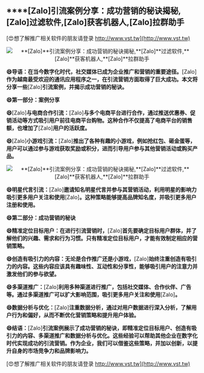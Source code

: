 ## ****[Zalo]**引流案例分享：成功营销的秘诀揭秘,**[Zalo]**过滤软件,**[Zalo]**获客机器人,**[Zalo]**拉群助手**

[😍想了解推广相关软件的朋友请登录 http://www.vst.tw](http://www.vst.tw)

 <center><img src="https://vst.tw/MP4/tuiguang/png/0.png" alt="**[Zalo]**引流案例分享：成功营销的秘诀揭秘,**[Zalo]**过滤软件,**[Zalo]**获客机器人,**[Zalo]**拉群助手"></center>

**😄导语：在当今数字化时代，社交媒体已成为企业推广和营销的重要途径。**[Zalo]**作为越南最受欢迎的通讯应用程序之一，在引流营销方面取得了巨大成功。本文将分享一些**[Zalo]**引流案例，并揭示成功营销的秘诀。**

**😄第一部分：案例分享**

**😄**[Zalo]**与电商合作引流：**[Zalo]**与多个电商平台进行合作，通过推送优惠券、促销活动等方式吸引用户前往电商平台购物。这种合作不仅提高了电商平台的销售额，也增加了**[Zalo]**用户的活跃度。**

**😄**[Zalo]**小游戏引流：**[Zalo]**推出了各种有趣的小游戏，例如抢红包、砸金蛋等，用户可以通过参与游戏获取奖励或积分，进而引导用户参与其他营销活动或购买产品。**

 <center><img src="https://vst.tw/MP4/tuiguang/png/0.png" alt="**[Zalo]**引流案例分享：成功营销的秘诀揭秘,**[Zalo]**过滤软件,**[Zalo]**获客机器人,**[Zalo]**拉群助手"></center>

**😄明星代言引流：**[Zalo]**邀请知名明星代言并参与其营销活动，利用明星的影响力吸引更多用户关注和使用**[Zalo]**。这种策略能够提高品牌知名度，并吸引更多用户注册和使用。**

**😄第二部分：成功营销的秘诀**

**😄精准定位目标用户：在进行引流营销时，**[Zalo]**首先要确定目标用户群体，并了解他们的兴趣、需求和行为习惯。只有精准定位目标用户，才能有效制定相应的营销策略。**

**😄创造有吸引力的内容：无论是合作推广还是小游戏，**[Zalo]**始终注重创造有吸引力的内容。这些内容应该具有趣味性、互动性和分享性，能够吸引用户的注意力并激发他们的参与欲望。**

**😄多渠道推广：**[Zalo]**利用多种渠道进行推广，包括社交媒体、合作伙伴、广告等。通过多渠道推广可以扩大影响范围，吸引更多用户关注和使用**[Zalo]**。**

**😄数据分析与优化：**[Zalo]**注重数据分析，通过对用户数据进行深入分析，了解用户行为和偏好，从而不断优化营销策略和提升用户体验。**

**😄结语：**[Zalo]**引流案例展示了成功营销的秘诀，即精准定位目标用户、创造有吸引力的内容、多渠道推广和数据分析与优化。这些经验可以帮助其他企业在数字化时代实现成功的引流营销。作为企业，我们可以借鉴这些策略，并加以创新，以提升自身的市场竞争力和品牌影响力。**

[😍想了解推广相关软件的朋友请登录 http://www.vst.tw](http://www.vst.tw)



